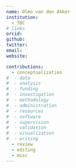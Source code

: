 ```yaml
---
name: Olmo van den Akker
institution:
  - TBC
# links
orcid:
github:
twitter:
email:
website:

contributions:
  - ​conceptualization
#  - data
#  - analysis
#  - funding​
#  - ​investigation
#  - ​methodology
#  - administration​
#  - ​resources
#  - ​software
#  - supervision
#  - validation
#  - ​visualization
#  - writing
  - review
  - editing
  - misc
---
```

